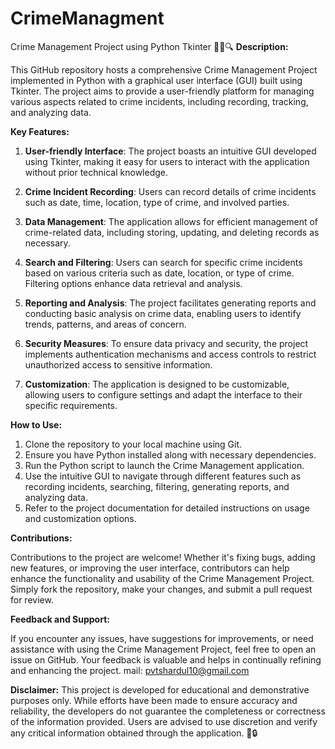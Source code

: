 # CrimeManagment
Crime Management Project using Python Tkinter 🕵️‍♂️🔍
**Description:**

This GitHub repository hosts a comprehensive Crime Management Project implemented in Python with a graphical user interface (GUI) built using Tkinter. The project aims to provide a user-friendly platform for managing various aspects related to crime incidents, including recording, tracking, and analyzing data.

**Key Features:**

1. **User-friendly Interface**: The project boasts an intuitive GUI developed using Tkinter, making it easy for users to interact with the application without prior technical knowledge.

2. **Crime Incident Recording**: Users can record details of crime incidents such as date, time, location, type of crime, and involved parties.

3. **Data Management**: The application allows for efficient management of crime-related data, including storing, updating, and deleting records as necessary.

4. **Search and Filtering**: Users can search for specific crime incidents based on various criteria such as date, location, or type of crime. Filtering options enhance data retrieval and analysis.

5. **Reporting and Analysis**: The project facilitates generating reports and conducting basic analysis on crime data, enabling users to identify trends, patterns, and areas of concern.

6. **Security Measures**: To ensure data privacy and security, the project implements authentication mechanisms and access controls to restrict unauthorized access to sensitive information.

7. **Customization**: The application is designed to be customizable, allowing users to configure settings and adapt the interface to their specific requirements.

**How to Use:**

1. Clone the repository to your local machine using Git.
2. Ensure you have Python installed along with necessary dependencies.
3. Run the Python script to launch the Crime Management application.
4. Use the intuitive GUI to navigate through different features such as recording incidents, searching, filtering, generating reports, and analyzing data.
5. Refer to the project documentation for detailed instructions on usage and customization options.

**Contributions:**

Contributions to the project are welcome! Whether it's fixing bugs, adding new features, or improving the user interface, contributors can help enhance the functionality and usability of the Crime Management Project. Simply fork the repository, make your changes, and submit a pull request for review.

**Feedback and Support:**

If you encounter any issues, have suggestions for improvements, or need assistance with using the Crime Management Project, feel free to open an issue on GitHub. Your feedback is valuable and helps in continually refining and enhancing the project.
mail: pvtshardul10@gmail.com


**Disclaimer:**
This project is developed for educational and demonstrative purposes only. While efforts have been made to ensure accuracy and reliability, the developers do not guarantee the completeness or correctness of the information provided. Users are advised to use discretion and verify any critical information obtained through the application. 🚨🔒
